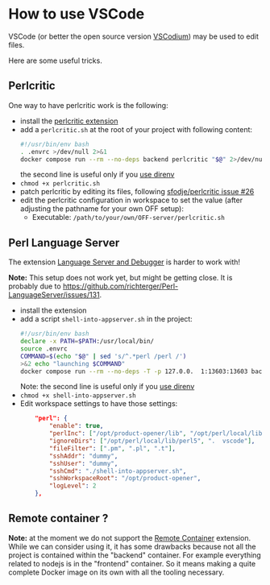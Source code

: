 # How to use VSCode

VSCode (or better the open source version [VSCodium](https://github.com/VSCodium/vscodium/))
may be used to edit files.

Here are some useful tricks.

## Perlcritic

One way to have perlcritic work is the following:

* install the [perlcritic extension](https://marketplace.visualstudio.com/items?itemName=sfodje.perlcritic)
* add a `perlcritic.sh` at the root of your project with following content:
  ```bash
  #!/usr/bin/env bash
  . .envrc >/dev/null 2>&1
  docker compose run --rm --no-deps backend perlcritic "$@" 2>/dev/null
  ```
  the second line is useful only if you [use direnv](how-to-use-direnv.md)
* `chmod +x perlcritic.sh`
* patch perlcritic by editing its files, following [sfodje/perlcritic issue #26](https://github.com/sfodje/perlcritic/issues/26#issuecomment-1006411268)
* edit the perlcritic configuration in workspace to set the value (after adjusting the pathname for your own OFF setup):
  * Executable: `/path/to/your/own/OFF-server/perlcritic.sh`


## Perl Language Server

The extension [Language Server and Debugger](https://marketplace.visualstudio.com/items?itemName=richterger.perl) is harder to work with!

**Note:** This setup does not work yet, but might be getting close. It is probably due to https://github.com/richterger/Perl-LanguageServer/issues/131.

* install the extension
* add a script `shell-into-appserver.sh` in the project:
  ```bash
  #!/usr/bin/env bash
  declare -x PATH=$PATH:/usr/local/bin/
  source .envrc
  COMMAND=$(echo "$@" | sed 's/^.*perl /perl /')
  >&2 echo "launching $COMMAND"
  docker compose run --rm --no-deps -T -p 127.0.0.  1:13603:13603 backend $COMMAND
  ```
  Note: the second line is useful only if you [use direnv](how-to-use-direnv.md)
* `chmod +x shell-into-appserver.sh`
* Edit workspace settings to have those settings:
  ```json
      "perl": {
          "enable": true,
          "perlInc": ["/opt/product-opener/lib", "/opt/perl/local/lib/perl5"],
          "ignoreDirs": ["/opt/perl/local/lib/perl5", ".  vscode"],
          "fileFilter": [".pm", ".pl", ".t"],
          "sshAddr": "dummy",
          "sshUser": "dummy",
          "sshCmd": "./shell-into-appserver.sh",
          "sshWorkspaceRoot": "/opt/product-opener",
          "logLevel": 2
      },
  ```

## Remote container ?

**Note:** at the moment we do not support the
[Remote Container](https://marketplace.visualstudio.com/items?itemName=ms-vscode-remote.remote-containers)
extension.
While we can consider using it,
it has some drawbacks because not all the project is contained within the "backend" container.
For example everything related to nodejs is in the "frontend" container.
So it means making a quite complete Docker image on its own with all the tooling necessary.
